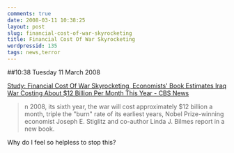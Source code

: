 ```yaml
---
comments: true
date: 2008-03-11 10:38:25
layout: post
slug: financial-cost-of-war-skyrocketing
title: Financial Cost Of War Skyrocketing
wordpressid: 135
tags: news,terror
---
```


##10:38 Tuesday 11 March 2008

[Study: Financial Cost Of War Skyrocketing, Economists' Book Estimates Iraq War Costing About $12 Billion Per Month This Year - CBS News](http://www.cbsnews.com/stories/2008/03/09/iraq/main3920289.shtml?source=RSSattr=HOME_3920289)   


> n 2008, its sixth year, the war will cost approximately $12 billion a month, triple the "burn" rate of its earliest years, Nobel Prize-winning economist Joseph E. Stiglitz and co-author Linda J. Bilmes report in a new book. 





Why do I feel so helpless to stop this?
